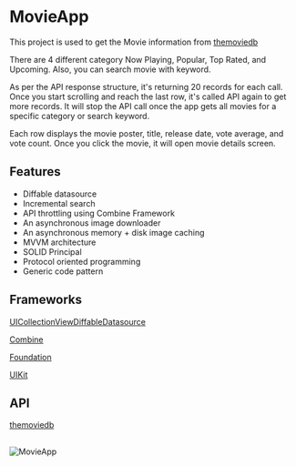 # MovieApp
This project is used to get the Movie information from [themoviedb](https://www.themoviedb.org/)  

There are 4 different category Now Playing, Popular, Top Rated, and Upcoming.
Also, you can search movie with keyword. 

As per the API response structure, it's returning 20 records for each call. Once you start scrolling and reach the last row, it's called API again to get more records. 
It will stop the API call once the app gets all movies for a specific category or search keyword.

Each row displays the movie poster, title, release date, vote average, and vote count. Once you click the movie, it will open movie details screen.

## Features
* Diffable datasource
* Incremental search 
* API throttling using Combine Framework
* An asynchronous image downloader
* An asynchronous memory + disk image caching
* MVVM architecture 
* SOLID Principal
* Protocol oriented programming
* Generic code pattern

## Frameworks

[UICollectionViewDiffableDatasource](https://developer.apple.com/documentation/uikit/uicollectionviewdiffabledatasource)

[Combine](https://developer.apple.com/documentation/combine/)

[Foundation](https://developer.apple.com/documentation/foundation)

[UIKit](https://developer.apple.com/documentation/uikit/)

## API
[themoviedb](https://api.themoviedb.org)

##

![MovieApp](https://user-images.githubusercontent.com/7112264/206909690-b08dab5b-3180-4a9a-a1a8-fcf56df375c4.png)


